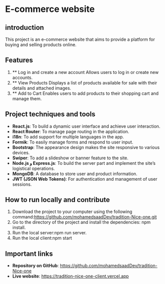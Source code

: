 # E-commerce website
## introduction
This project is an e-commerce website that aims to provide a platform for buying and selling products online.
## Features
1. ** Log in and create a new account Allows users to log in or create new accounts.
2. ** View Products Displays a list of products available for sale with their details and attached images.
3. ** Add to Cart Enables users to add products to their shopping cart and manage them.
   
## Project techniques and tools
- **React.js**: To build a dynamic user interface and achieve user interaction.
- **React Router**: To manage page routing in the application.
- **i18n**: To add support for multiple languages in the app.
- **Formik**: To easily manage forms and respond to user input.
- **Bootstrap**: The appearance design makes the site responsive to various devices.
- **Swiper**: To add a slideshow or banner feature to the site.
- **Node.js و Express.js**: To build the server part and implement the site’s logistical operations.
- **MongoDB**: A database to store user and product information.
- **JWT (JSON Web Tokens)**: For authentication and management of user sessions.
  
## How to run locally and contribute
1. Download the project to your computer using the following command:https://github.com/mohamedsaadDev/tradition-Nice-one.git
2.  Go to the directory of the project and install the dependencies: npm install.
3.  Run the local server:npm run server.
4.  Run the local client:npm start

## Important links
- **Repository on GitHub**: https://github.com/mohamedsaadDev/tradition-Nice-one
- **Live website**: https://tradition-nice-one-client.vercel.app


  
